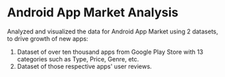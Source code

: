 # Android App Market Analysis
Analyzed and visualized the data for Android App Market using 2 datasets, to drive growth of new apps:
1. Dataset of over ten thousand apps from Google Play Store with 13 categories such as Type, Price, Genre, etc.
2. Dataset of those respective apps' user reviews.
